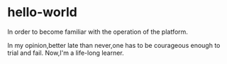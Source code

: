 # hello-world
In order to become familiar with the operation of the platform.

In my opinion,better late than never,one has to be courageous enough to trial and fail.
Now,I'm a life-long learner.

